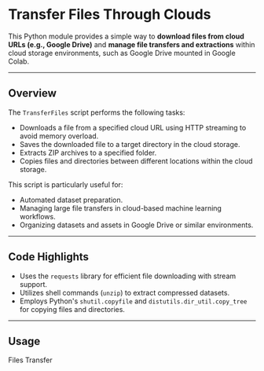 # Transfer Files Through Clouds

This Python module provides a simple way to **download files from cloud URLs (e.g., Google Drive)** and **manage file transfers and extractions** within cloud storage environments, such as Google Drive mounted in Google Colab.

---

## Overview

The `TransferFiles` script performs the following tasks:

- Downloads a file from a specified cloud URL using HTTP streaming to avoid memory overload.
- Saves the downloaded file to a target directory in the cloud storage.
- Extracts ZIP archives to a specified folder.
- Copies files and directories between different locations within the cloud storage.

This script is particularly useful for:

- Automated dataset preparation.
- Managing large file transfers in cloud-based machine learning workflows.
- Organizing datasets and assets in Google Drive or similar environments.

---

## Code Highlights

- Uses the `requests` library for efficient file downloading with stream support.
- Utilizes shell commands (`unzip`) to extract compressed datasets.
- Employs Python's `shutil.copyfile` and `distutils.dir_util.copy_tree` for copying files and directories.

---

## Usage 
Files Transfer
